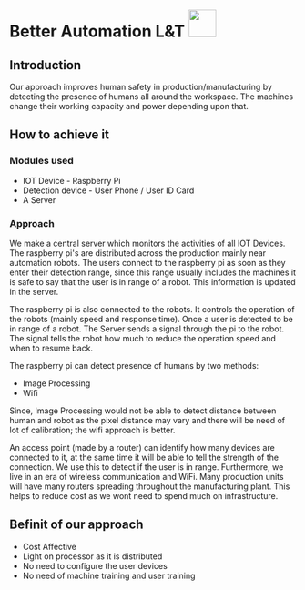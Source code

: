 # Better Automation L&T <img src="https://upload.wikimedia.org/wikipedia/commons/e/e5/L%26T.png" width="48">


## Introduction
Our approach improves human safety in production/manufacturing by detecting the presence of humans all around the workspace. The machines change their working capacity and power depending upon that.

## How to achieve it
### Modules used
- IOT Device - Raspberry Pi
- Detection device - User Phone / User ID Card
- A Server

### Approach
We make a central server which monitors the activities of all IOT Devices. The raspberry pi's are distributed across the production mainly near automation robots. The users connect to the raspberry pi as soon as they enter their detection range, since this range usually includes the machines it is safe to say that the user is in range of a robot. This information is updated in the server.

The raspberry pi is also connected to the robots. It controls the operation of the robots (mainly speed and response time). Once a user is detected to be in range of a robot. The Server sends a signal through the pi to the robot. The signal tells the robot how much to reduce the operation speed and when to resume back.

The raspberry pi can detect presence of humans by two methods:
- Image Processing
- Wifi

Since, Image Processing would not be able to detect distance between human and robot as the pixel distance may vary and there will be need of lot of calibration; the wifi approach is better.

An access point (made by a router) can identify how many devices are connected to it, at the same time it will be able to tell the strength of the connection. We use this to detect if the user is in range. Furthermore, we live in an era of wireless communication and WiFi. Many production units will have many routers spreading throughout the manufacturing plant. This helps to reduce cost as we wont need to spend much on infrastructure.

## Befinit of our approach
- Cost Affective
- Light on processor as it is distributed
- No need to configure the user devices
- No need of machine training and user training
